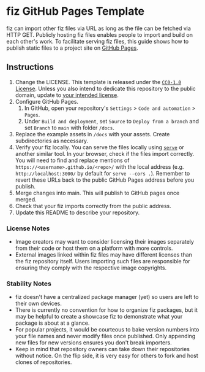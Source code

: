 # fiz GitHub Pages Template
fiz can import other fiz files via URL as long as the file can be fetched via HTTP GET. Publicly hosting fiz files enables people to import and build on each other's work. To facilitate serving fiz files, this guide shows how to publish static files to a project site on [GitHub Pages](https://pages.github.com).

## Instructions
1. Change the LICENSE. This template is released under the [`CC0-1.0` License](https://creativecommons.org/publicdomain/zero/1.0/). Unless you also intend to dedicate this repository to the public domain, update to [your intended license](https://docs.github.com/en/repositories/managing-your-repositorys-settings-and-features/customizing-your-repository/licensing-a-repository). 
1. Configure GitHub Pages.
    1. In GitHub, open your repository's `Settings` > `Code and automation` > `Pages`.
    1. Under `Build and deployment`, set `Source` to `Deploy from a branch` and set `Branch` to `main` with folder `/docs`.
1. Replace the example assets in `/docs` with your assets. Create subdirectories as necessary.
1. Verify your fiz locally. You can serve the files locally using [`serve`](https://github.com/vercel/serve) or another similar tool. In your browser, check if the files import correctly. You will need to find and replace mentions of `https://<username>.github.io/<repo>/` with the local address (e.g. `http://localhost:3000/` by default for `serve --cors .`). Remember to revert these URLs back to the public GitHub Pages address before you publish.
1. Merge changes into main. This will publish to GitHub pages once merged.
1. Check that your fiz imports correctly from the public address.
1. Update this README to describe your repository.

### License Notes
- Image creators may want to consider licensing their images separately from their code or host them on a platform with more controls.
- External images linked within fiz files may have different licenses than the fiz repository itself. Users importing such files are responsible for ensuring they comply with the respective image copyrights.

### Stability Notes
- fiz doesn't have a centralized package manager (yet) so users are left to their own devices.
- There is currently no convention for how to organize fiz packages, but it may be helpful to create a showcase fiz to demonstrate what your package is about at a glance.
- For popular projects, it would be courteous to bake version numbers into your file names and never modify files once published. Only appending new files for new versions ensures you don't break importers.
- Keep in mind that repository owners can take down their repositories without notice. On the flip side, it is very easy for others to fork and host clones of repositories.
